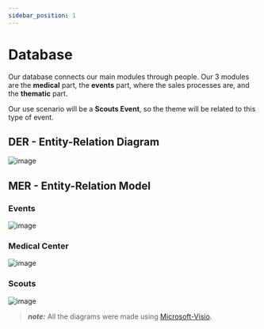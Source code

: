 ```yaml
---
sidebar_position: 1
---
```


# Database

Our database connects our main modules through people. Our 3 modules are the **medical** part, the **events** part,
where the sales processes are, and the **thematic** part.

Our use scenario will be a **Scouts Event**, so the theme will be related to this type of event.

## DER - Entity-Relation Diagram

![image](@site/static/img/der_database_managementEvents.png)

## MER - Entity-Relation Model

### Events

![image](@site/static/img/mer_database_events.png)

### Medical Center

![image](@site/static/img/mer_database_infirmary.png)

### Scouts

![image](@site/static/img/mer_database_scouts.png)

> **_note:_**  All the diagrams were made using [Microsoft-Visio](https://www.microsoft365.com/launch/visio).